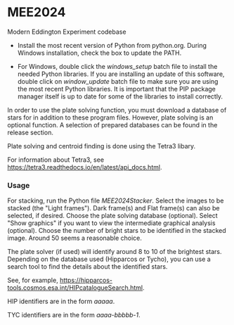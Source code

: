 # MEE2024
Modern Eddington Experiment codebase

- Install the most recent version of Python from python.org. During Windows installation, check the box to update the PATH.

- For Windows, double click the _windows_setup_ batch file to install the needed Python libraries.
If you are installing an update of this software, double click on _window_update_ batch file to make sure you are using the most recent Python libraries. 
It is important that the PIP package manager itself is up to date for some of the libraries to install correctly.

In order to use the plate solving function, you must download a database of stars for in addition to these program files.
However, plate solving is an optional function. A selection of prepared databases can be found in the release section.

Plate solving and centroid finding is done using the Tetra3 libary.

For information about Tetra3, see https://tetra3.readthedocs.io/en/latest/api_docs.html.


### **Usage**

For stacking, run the Python file _MEE2024Stacker_. Select the images to be stacked (the "Light frames").
Dark frame(s) and Flat frame(s) can also be selected, if desired.
Choose the plate solving database (optional).
Select "Show graphics" if you want to view the intermediate graphical analysis (optional).
Choose the number of bright stars to be identified in the stacked image. Around 50 seems a reasonable choice.

The plate solver (if used) will identify around 8 to 10 of the brightest stars.
Depending on the database used (Hipparcos or Tycho), you can use a search tool to find the details about the identified stars.

See, for example, https://hipparcos-tools.cosmos.esa.int/HIPcatalogueSearch.html.

HIP identifiers are in the form _aaaaa_.

TYC identifiers are in the form _aaaa-bbbbb-1_.



